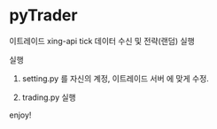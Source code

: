 # pyTrader

이트레이드 xing-api tick 데이터 수신 및 전략(랜덤) 실행



실행

1. setting.py 를 자신의 계정, 이트레이드 서버 에 맞게 수정.

2. trading.py 실행


enjoy!
